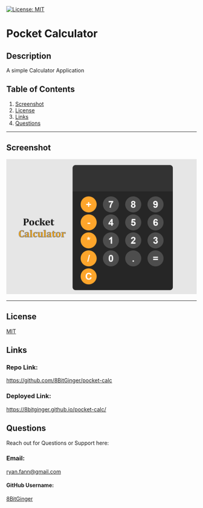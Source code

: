 <a id="badges"></a>
[![License: MIT](https://img.shields.io/badge/License-MIT-yellow.svg)](https://opensource.org/licenses/MIT)

# Pocket Calculator

## Description

A simple Calculator Application

## Table of Contents

1. [Screenshot](#screenshot)
2. [License](#license)
3. [Links](#links)
4. [Questions](#support)

---

<a id="screenshot"></a>

## Screenshot

![screenshot](./assets/images/screenshot-calc.png)

---

<a id="license"></a>

## License

[MIT](url)

<a id="tests"></a>

<a id="links"></a>

## Links

### Repo Link:

https://github.com/8BitGinger/pocket-calc

### Deployed Link:

https://8bitginger.github.io/pocket-calc/

<a id="support"></a>

## Questions

Reach out for Questions or Support here:

### Email:

ryan.fann@gmail.com

#### GitHub Username:

[8BitGinger](https://github.com/8BitGinger)
